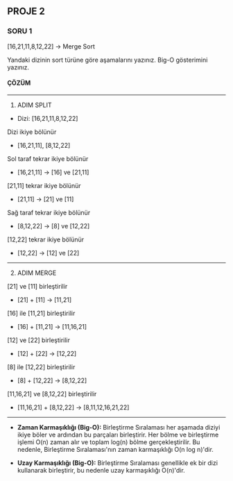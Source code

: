 ## PROJE 2
### SORU 1
[16,21,11,8,12,22] -> Merge Sort

Yandaki dizinin sort türüne göre aşamalarını yazınız.
Big-O gösterimini yazınız.
#### ÇÖZÜM
----
1. ADIM SPLIT
- Dizi: [16,21,11,8,12,22]

Dizi ikiye bölünür
- [16,21,11], [8,12,22]

Sol taraf tekrar ikiye bölünür
- [16,21,11] -> [16] ve [21,11]

[21,11] tekrar ikiye bölünür
  - [21,11] -> [21] ve [11]

Sağ taraf tekrar ikiye bölünür
  - [8,12,22] -> [8] ve [12,22]
  
[12,22] tekrar ikiye bölünür
- [12,22] -> [12] ve [22]
 
-----------

2. ADIM MERGE

[21] ve [11] birleştirilir
  - [21] + [11] -> [11,21]

[16] ile [11,21] birleştirilir
  - [16] + [11,21] -> [11,16,21]

[12] ve [22] birleştirilir
  - [12] + [22] -> [12,22]

[8] ile [12,22] birleştirilir
  - [8] + [12,22] -> [8,12,22]

[11,16,21] ve [8,12,22] birleştirilir
  - [11,16,21] + [8,12,22] -> [8,11,12,16,21,22]

----

- **Zaman Karmaşıklığı (Big-O):** Birleştirme Sıralaması her aşamada diziyi ikiye böler ve ardından bu parçaları birleştirir. Her bölme ve birleştirme işlemi O(n) zaman alır ve toplam log(n) bölme gerçekleştirilir. Bu nedenle, Birleştirme Sıralaması'nın zaman karmaşıklığı O(n log n)'dir.

- **Uzay Karmaşıklığı (Big-O):** Birleştirme Sıralaması genellikle ek bir dizi kullanarak birleştirir, bu nedenle uzay karmaşıklığı O(n)'dir.

